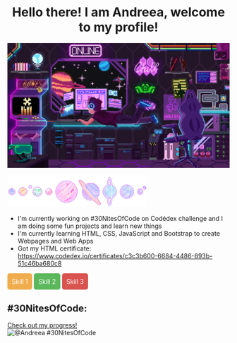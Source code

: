 <div align="center">
   <h1>Hello there! I am Andreea, welcome to my profile!</h1>
</div>

![Space programmer](head-img.gif)

<!--
- 🔭 I’m currently working on ...
- 🌱 I’m currently learning ...
- 👯 I’m looking to collaborate on ...
- 🤔 I’m looking for help with ...
- 💬 Ask me about ...
- 📫 How to reach me: ...
- 😄 Pronouns: ...
- ⚡ Fun fact: ...
-->

![Space programmer](planets.gif)


* I'm currently working on #30NitesOfCode on Codédex challenge and I am doing some fun projects and learn new things
* I'm currently learning HTML, CSS, JavaScript and Bootstrap to create Webpages and Web Apps
* Got my HTML certificate: https://www.codedex.io/certificates/c3c3b600-6684-4486-893b-51c46ba680c8

<div style="background-color: #f0ad4e; /* Yellow */
            color: white;
            padding: 10px;
            border-radius: 5px;
            display: inline-block;">
  Skill 1
</div>

<div style="background-color: #5cb85c; /* Green */
            color: white;
            padding: 10px;
            border-radius: 5px;
            display: inline-block;">
  Skill 2
</div>

<div style="background-color: #d9534f; /* Red */
            color: white;
            padding: 10px;
            border-radius: 5px;
            display: inline-block;">
  Skill 3
</div>



## #30NitesOfCode:
  [Check out my progress!](https://www.codedex.io/@Andreea/30-nites-of-code)  
  ![@Andreea #30NitesOfCode](https://www.codedex.io/api/petStatus?user=Andreea)

